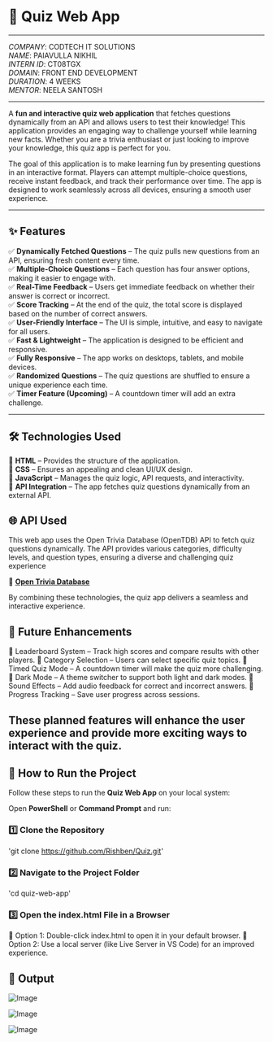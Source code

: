 # 🎯 Quiz Web App  

---

*COMPANY*: CODTECH IT SOLUTIONS  
*NAME*: PAIAVULLA NIKHIL  
*INTERN ID*: CT08TGX  
*DOMAIN*: FRONT END DEVELOPMENT  
*DURATION*: 4 WEEKS  
*MENTOR*: NEELA SANTOSH

---

A **fun and interactive quiz web application** that fetches questions dynamically from an API and allows users to test their knowledge! This application provides an engaging way to challenge yourself while learning new facts. Whether you are a trivia enthusiast or just looking to improve your knowledge, this quiz app is perfect for you.  

The goal of this application is to make learning fun by presenting questions in an interactive format. Players can attempt multiple-choice questions, receive instant feedback, and track their performance over time. The app is designed to work seamlessly across all devices, ensuring a smooth user experience.  

---

## ✨ Features  

✅ **Dynamically Fetched Questions** – The quiz pulls new questions from an API, ensuring fresh content every time.  
✅ **Multiple-Choice Questions** – Each question has four answer options, making it easier to engage with.  
✅ **Real-Time Feedback** – Users get immediate feedback on whether their answer is correct or incorrect.  
✅ **Score Tracking** – At the end of the quiz, the total score is displayed based on the number of correct answers.  
✅ **User-Friendly Interface** – The UI is simple, intuitive, and easy to navigate for all users.  
✅ **Fast & Lightweight** – The application is designed to be efficient and responsive.  
✅ **Fully Responsive** – The app works on desktops, tablets, and mobile devices.  
✅ **Randomized Questions** – The quiz questions are shuffled to ensure a unique experience each time.  
✅ **Timer Feature (Upcoming)** – A countdown timer will add an extra challenge.  

---

## 🛠 Technologies Used  

🚀 **HTML** – Provides the structure of the application.  
🎨 **CSS** – Ensures an appealing and clean UI/UX design.  
📜 **JavaScript** – Manages the quiz logic, API requests, and interactivity.  
🔗 **API Integration** – The app fetches quiz questions dynamically from an external API.  

## 🌐 **API Used** 
This web app uses the Open Trivia Database (OpenTDB) API to fetch quiz questions dynamically. The API provides various categories, difficulty levels, and question types, ensuring a diverse and challenging quiz experience 

🔗 **[Open Trivia Database](https://opentdb.com/api.php?amount=10&type=multiple)**  

By combining these technologies, the quiz app delivers a seamless and interactive experience.  

## 🚀 Future Enhancements
🔹 Leaderboard System – Track high scores and compare results with other players.
🔹 Category Selection – Users can select specific quiz topics.
🔹 Timed Quiz Mode – A countdown timer will make the quiz more challenging.
🔹 Dark Mode – A theme switcher to support both light and dark modes.
🔹 Sound Effects – Add audio feedback for correct and incorrect answers.
🔹 Progress Tracking – Save user progress across sessions.

These planned features will enhance the user experience and provide more exciting ways to interact with the quiz.
---

## 📌 How to Run the Project  

Follow these steps to run the **Quiz Web App** on your local system:  

Open **PowerShell** or **Command Prompt** and run:

### 1️⃣ Clone the Repository  
'git clone https://github.com/Rishben/Quiz.git'

### 2️⃣ Navigate to the Project Folder
'cd quiz-web-app'

### 3️⃣ Open the index.html File in a Browser
🔹 Option 1: Double-click index.html to open it in your default browser.
🔹 Option 2: Use a local server (like Live Server in VS Code) for an improved experience.

## 📝 Output

![Image](https://github.com/user-attachments/assets/a0b02035-a9a7-4afe-a82c-fade65b7c20e)

![Image](https://github.com/user-attachments/assets/04b36914-1562-4f9e-a5ff-a59eb7b3d54b)

![Image](https://github.com/user-attachments/assets/eb8bdf41-ae2b-4908-b00e-88bc418f7b02)

